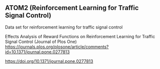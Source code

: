 ## ATOM2 (Reinforcement Learning for Traffic Signal Control)
Data set for reinforcement learning for traffic signal control

Effects Analysis of Reward Functions on Reinforcement Learning for Traffic Signal Control (Journal of Plos One)
https://journals.plos.org/plosone/article/comments?id=10.1371/journal.pone.0277813

https://doi.org/10.1371/journal.pone.0277813
